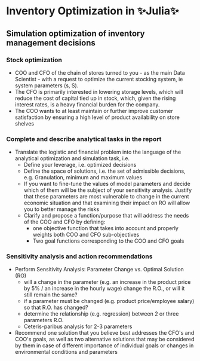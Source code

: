 # Inventory Optimization in ✨Julia✨
## Simulation optimization of inventory management decisions


### Stock optimization
* COO and CFO of the chain of stores turned to you - as the main Data Scientist - with a request to optimize the current stocking system, ie system parameters (s, S).
* The CFO is primarily interested in lowering storage levels, which will reduce the cost of capital tied up in stock, which, given the rising interest rates, is a heavy financial burden for the company.
* The COO wants to at least maintain or further improve customer satisfaction by ensuring a high level of product availability on store shelves

### Complete and describe analytical tasks in the report
* Translate the logistic and financial problem into the language of the analytical optimization and simulation task, i.e.
  - Define your leverage, i.e. optimized decisions
  - Define the space of solutions, i.e. the set of admissible decisions, e.g. Granulation, minimum and maximum values
  - If you want to fine-tune the values of model parameters and decide which of them will be the subject of your sensitivity analysis. Justify that these       parameters are most vulnerable to change in the current economic situation and that examining their impact on RO will allow you to better manage the       risks
  - Clarify and propose a function/purpose that will address the needs of the COO and CFO by defining:
    * one objective function that takes into account and properly weights both COO and CFO sub-objectives
    * Two goal functions corresponding to the COO and CFO goals

 
### Sensitivity analysis and action recommendations
* Perform Sensitivity Analysis: Parameter Change vs. Optimal Solution (RO)
  - will a change in the parameter (e.g. an increase in the product price by 5% / an increase in the hourly wage) change the R.O., or will it still remain    the same?
  - if a parameter must be changed (e.g. product price/employee salary) so that R.O. has changed?
  - determine the relationship (e.g. regression) between 2 or three parameters R.O.
  - Ceteris-paribus analysis for 2-3 parameters
* Recommend one solution that you believe best addresses the CFO's and COO's goals, as well as two alternative solutions that may be considered by them in  case of different importance of individual goals or changes in environmental conditions and parameters

